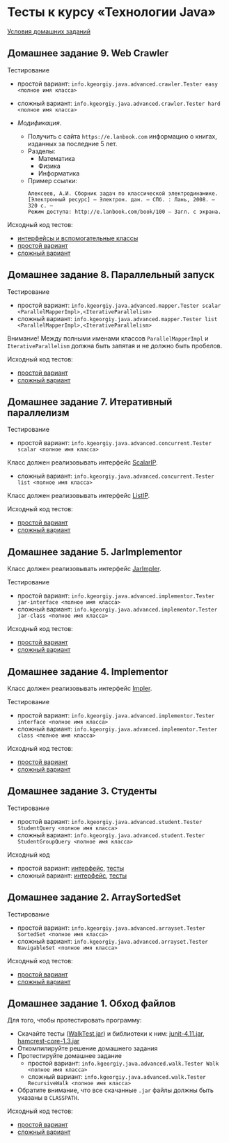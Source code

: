 # Тесты к курсу «Технологии Java»

[Условия домашних заданий](http://www.kgeorgiy.info/courses/java-advanced/homeworks.html)

## Домашнее задание 9. Web Crawler

Тестирование

 * простой вариант:
    ```info.kgeorgiy.java.advanced.crawler.Tester easy <полное имя класса>```
 * сложный вариант:
    ```info.kgeorgiy.java.advanced.crawler.Tester hard <полное имя класса>```

* *Модификация*.
    * Получить с сайта `https://e.lanbook.com` информацию о
    книгах, изданных за последние 5 лет.
    * Разделы:
        * Математика
        * Физика
        * Информатика
    * Пример ссылки:
        ```
        Алексеев, А.И. Сборник задач по классической электродинамике.
        [Электронный ресурс] — Электрон. дан. — СПб. : Лань, 2008. — 320 с. —
        Режим доступа: http://e.lanbook.com/book/100 — Загл. с экрана.
        ```

Исходный код тестов:

* [интерфейсы и вспомогательные классы](java/info/kgeorgiy/java/advanced/crawler/)
* [простой вариант](java/info/kgeorgiy/java/advanced/crawler/CrawlerEasyTest.java)
* [сложный вариант](java/info/kgeorgiy/java/advanced/crawler/CrawlerHardTest.java)



## Домашнее задание 8. Параллельный запуск

Тестирование

 * простой вариант:
    ```info.kgeorgiy.java.advanced.mapper.Tester scalar <ParallelMapperImpl>,<IterativeParallelism>```
 * сложный вариант:
    ```info.kgeorgiy.java.advanced.mapper.Tester list <ParallelMapperImpl>,<IterativeParallelism>```

Внимание! Между полными именами классов `ParallelMapperImpl` и `IterativeParallelism`
должна быть запятая и не должно быть пробелов.

Исходный код тестов:

* [простой вариант](java/info/kgeorgiy/java/advanced/mapper/ScalarMapperTest.java)
* [сложный вариант](java/info/kgeorgiy/java/advanced/mapper/ListMapperTest.java)


## Домашнее задание 7. Итеративный параллелизм

Тестирование

 * простой вариант:
    ```info.kgeorgiy.java.advanced.concurrent.Tester scalar <полное имя класса>```

  Класс должен реализовывать интерфейс
  [ScalarIP](java/info/kgeorgiy/java/advanced/concurrent/ScalarIP.java).

 * сложный вариант:
    ```info.kgeorgiy.java.advanced.concurrent.Tester list <полное имя класса>```

  Класс должен реализовывать интерфейс
  [ListIP](java/info/kgeorgiy/java/advanced/concurrent/ListIP.java).

Исходный код тестов:

* [простой вариант](java/info/kgeorgiy/java/advanced/concurrent/ScalarIPTest.java)
* [сложный вариант](java/info/kgeorgiy/java/advanced/concurrent/ListIPTest.java)


## Домашнее задание 5. JarImplementor

Класс должен реализовывать интерфейс
[JarImpler](java/info/kgeorgiy/java/advanced/implementor/JarImpler.java).

Тестирование

 * простой вариант:
    ```info.kgeorgiy.java.advanced.implementor.Tester jar-interface <полное имя класса>```
 * сложный вариант:
    ```info.kgeorgiy.java.advanced.implementor.Tester jar-class <полное имя класса>```

Исходный код тестов:

* [простой вариант](java/info/kgeorgiy/java/advanced/implementor/InterfaceJarImplementorTest.java)
* [сложный вариант](java/info/kgeorgiy/java/advanced/implementor/ClassJarImplementorTest.java)


## Домашнее задание 4. Implementor

Класс должен реализовывать интерфейс
[Impler](java/info/kgeorgiy/java/advanced/implementor/Impler.java).

Тестирование

 * простой вариант:
    ```info.kgeorgiy.java.advanced.implementor.Tester interface <полное имя класса>```
 * сложный вариант:
    ```info.kgeorgiy.java.advanced.implementor.Tester class <полное имя класса>```

Исходный код тестов:

* [простой вариант](java/info/kgeorgiy/java/advanced/implementor/InterfaceImplementorTest.java)
* [сложный вариант](java/info/kgeorgiy/java/advanced/implementor/ClassImplementorTest.java)


## Домашнее задание 3. Студенты

Тестирование

 * простой вариант:
    ```info.kgeorgiy.java.advanced.student.Tester StudentQuery <полное имя класса>```
 * сложный вариант:
    ```info.kgeorgiy.java.advanced.student.Tester StudentGroupQuery <полное имя класса>```

Исходный код

 * простой вариант:
    [интерфейс](java/info/kgeorgiy/java/advanced/student/StudentQuery.java),
    [тесты](java/info/kgeorgiy/java/advanced/student/StudentQueryFullTest.java)
 * сложный вариант:
    [интерфейс](java/info/kgeorgiy/java/advanced/student/StudentGroupQuery.java),
    [тесты](java/info/kgeorgiy/java/advanced/student/StudentGroupQueryFullTest.java)


## Домашнее задание 2. ArraySortedSet

Тестирование

 * простой вариант:
    ```info.kgeorgiy.java.advanced.arrayset.Tester SortedSet <полное имя класса>```
 * сложный вариант:
    ```info.kgeorgiy.java.advanced.arrayset.Tester NavigableSet <полное имя класса>```

Исходный код тестов:

 * [простой вариант](java/info/kgeorgiy/java/advanced/arrayset/SortedSetTest.java)
 * [сложный вариант](java/info/kgeorgiy/java/advanced/arrayset/NavigableSetTest.java)


## Домашнее задание 1. Обход файлов

Для того, чтобы протестировать программу:

 * Скачайте тесты ([WalkTest.jar](artifacts/WalkTest.jar)) и библиотеки к ним:
    [junit-4.11.jar](lib/junit-4.11.jar), [hamcrest-core-1.3.jar](lib/hamcrest-core-1.3.jar)
 * Откомпилируйте решение домашнего задания
 * Протестируйте домашнее задание
    * простой вариант:
        ```info.kgeorgiy.java.advanced.walk.Tester Walk <полное имя класса>```
    * сложный вариант:
        ```info.kgeorgiy.java.advanced.walk.Tester RecursiveWalk <полное имя класса>```
 * Обратите внимание, что все скачанные `.jar` файлы должны быть указаны в `CLASSPATH`.

Исходный код тестов:

 * [простой вариант](java/info/kgeorgiy/java/advanced/walk/WalkTest.java)
 * [сложный вариант](java/info/kgeorgiy/java/advanced/walk/RecursiveWalkTest.java)
